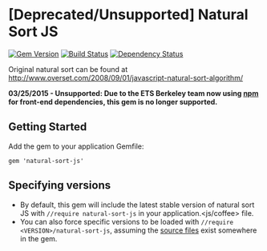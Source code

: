 # [Deprecated/Unsupported] Natural Sort JS
[![Gem Version](https://badge.fury.io/rb/natural-sort-js.png)](http://badge.fury.io/rb/natural-sort-js) [![Build Status](https://secure.travis-ci.org/ets-berkeley-edu/natural-sort-js.png)](http://travis-ci.org/ets-berkeley-edu/natural-sort-js) [![Dependency Status](https://gemnasium.com/ets-berkeley-edu/natural-sort-js.png)](https://gemnasium.com/ets-berkeley-edu/natural-sort-js)

Original natural sort can be found at http://www.overset.com/2008/09/01/javascript-natural-sort-algorithm/

**03/25/2015 - Unsupported: Due to the ETS Berkeley team now using [npm](https://www.npmjs.com/) for front-end dependencies, this gem is no longer supported.**

## Getting Started

Add the gem to your application Gemfile:

```
gem 'natural-sort-js'
```

## Specifying versions

- By default, this gem will include the latest stable version of natural sort JS with ``//require natural-sort-js`` in your application.<js/coffee> file.
- You can also force specific versions to be loaded with ``//require <VERSION>/natural-sort-js``, assuming the [source files](https://github.com/ets-berkeley-edu/natural-sort-js/tree/master/vendor/assets/javascripts) exist somewhere in the gem.
